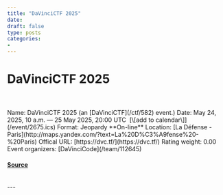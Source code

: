 ```yaml
---
title: "DaVinciCTF 2025"
date: 
draft: false
type: posts
categories: 
- 
---
```

# DaVinciCTF 2025

<br/>

<br/>
Name: DaVinciCTF 2025 (an [DaVinciCTF](/ctf/582) event.)  
Date: May 24, 2025, 10 a.m. — 25 May 2025, 20:00 UTC  [\[add to calendar\]](/event/2675.ics)  
Format: Jeopardy  
**On-line**  
Location: [La Défense - Paris](http://maps.yandex.com/?text=La%20D%C3%A9fense%20-%20Paris)  
Offical URL: [https://dvc.tf/](https://dvc.tf/)  
Rating weight: 0.00  
Event organizers: [DaVinciCode](/team/112645)

#### [Source](https://ctftime.org/event/2675)

<br/>
---
